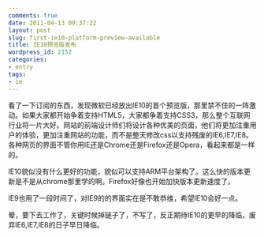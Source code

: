 ```yaml
---
comments: true
date: 2011-04-13 09:37:22
layout: post
slug: first-ie10-platform-preview-available
title: IE10预览版发布
wordpress_id: 2152
categories:
- entry
tags:
- ie
---
```


看了一下订阅的东西，发现微软已经放出IE10的首个预览版，那里禁不住的一阵激动。如果大家都开始争着支持HTML5，大家都争着支持CSS3，那么整个互联网行业将一片大好。网站的前端设计师们将设计各种优美的页面，他们将更加注重用户的体验，更加注重网站的功能，而不是整天修改css以支持残废的IE6,IE7,IE8。各种网页的界面不管你用IE还是Chrome还是Firefox还是Opera，看起来都是一样的。



IE10貌似没有什么更好的功能，貌似可以支持ARM平台架构了。这么快的版本更新是不是从chrome那里学的啊。Firefox好像也开始加快版本更新速度了。

IE9也用了一段时间了，对IE9的的界面实在是不敢恭维，希望IE10会好一点。

晕，要下去工作了，关键时候掉链子了，不写了，反正期待IE10的更早的降临，废弃IE6,IE7,IE8的日子早日降临。
